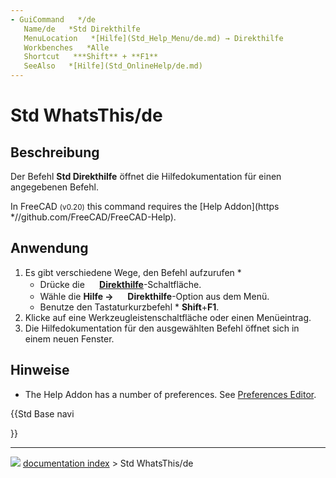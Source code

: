 ```yaml
---
- GuiCommand   */de
   Name/de   *Std Direkthilfe
   MenuLocation   *[Hilfe](Std_Help_Menu/de.md) → Direkthilfe
   Workbenches   *Alle
   Shortcut   ***Shift** + **F1**
   SeeAlso   *[Hilfe](Std_OnlineHelp/de.md)
---
```


# Std WhatsThis/de

## Beschreibung


<div class="mw-translate-fuzzy">

Der Befehl **Std Direkthilfe** öffnet die Hilfedokumentation für einen angegebenen Befehl.


</div>

In FreeCAD <small>(v0.20)</small>  this command requires the [Help Addon](https   *//github.com/FreeCAD/FreeCAD-Help).

## Anwendung


<div class="mw-translate-fuzzy">

1.  Es gibt verschiedene Wege, den Befehl aufzurufen   *
    -   Drücke die **<img src="images/Std_WhatsThis.svg" width=16px> [Direkthilfe](Std_WhatsThis/de.md)**-Schaltfläche.
    -   Wähle die **Hilfe → <img src="images/Std_WhatsThis.svg" width=16px> Direkthilfe**-Option aus dem Menü.
    -   Benutze den Tastaturkurzbefehl   * **Shift**+**F1**.
2.  Klicke auf eine Werkzeugleistenschaltfläche oder einen Menüeintrag.
3.  Die Hilfedokumentation für den ausgewählten Befehl öffnet sich in einem neuen Fenster.


</div>

## Hinweise

-   The Help Addon has a number of preferences. See [Preferences Editor](Preferences_Editor#Help.md).





{{Std Base navi

}}



---
![](images/Right_arrow.png) [documentation index](../README.md) > Std WhatsThis/de
